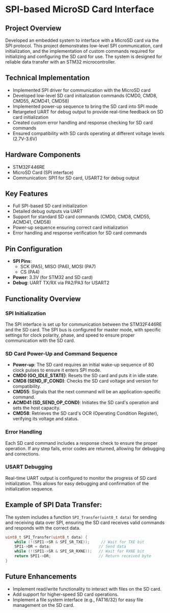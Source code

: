 # SPI-based MicroSD Card Interface

## Project Overview
Developed an embedded system to interface with a MicroSD card via the SPI protocol. This project demonstrates low-level SPI communication, card initialization, and the implementation of custom commands required for initializing and configuring the SD card for use. The system is designed for reliable data transfer with an STM32 microcontroller.

## Technical Implementation
- Implemented SPI driver for communication with the MicroSD card
- Developed low-level SD card initialization commands (CMD0, CMD8, CMD55, ACMD41, CMD58)
- Implemented power-up sequence to bring the SD card into SPI mode
- Retargeted UART for debug output to provide real-time feedback on SD card initialization
- Created custom error handling and response checking for SD card commands
- Ensured compatibility with SD cards operating at different voltage levels (2.7V-3.6V)

## Hardware Components
- STM32F446RE 
- MicroSD Card (SPI interface)
- Communication: SPI1 for SD card, USART2 for debug output

## Key Features
- Full SPI-based SD card initialization
- Detailed debug outputs via UART
- Support for standard SD card commands (CMD0, CMD8, CMD55, ACMD41, CMD58)
- Power-up sequence ensuring correct card initialization
- Error handling and response verification for SD card commands

## Pin Configuration
- **SPI Pins**:
  - SCK (PA5), MISO (PA6), MOSI (PA7)
  - CS (PA4)
- **Power**: 3.3V (for STM32 and SD card)
- **Debug**: UART TX/RX via PA2/PA3 for USART2


## Functionality Overview

### SPI Initialization
The SPI interface is set up for communication between the STM32F446RE and the SD card. The SPI bus is configured for master mode, with specific settings for clock polarity, phase, and speed to ensure proper communication with the SD card.

### SD Card Power-Up and Command Sequence
- **Power-up**: The SD card requires an initial wake-up sequence of 80 clock pulses to ensure it enters SPI mode.
- **CMD0 (GO_IDLE_STATE)**: Resets the SD card and puts it in idle state.
- **CMD8 (SEND_IF_COND)**: Checks the SD card voltage and version for compatibility.
- **CMD55**: Signals that the next command will be an application-specific command.
- **ACMD41 (SD_SEND_OP_COND)**: Initiates the SD card's operation and sets the host capacity.
- **CMD58**: Retrieves the SD card's OCR (Operating Condition Register), verifying its voltage and status.

### Error Handling
Each SD card command includes a response check to ensure the proper operation. If any step fails, error codes are returned, allowing for debugging and corrections.

### USART Debugging
Real-time UART output is configured to monitor the progress of SD card initialization. This allows for easy debugging and confirmation of the initialization sequence.

## Example of SPI Data Transfer:
The system includes a function `SPI_Transfer(uint8_t data)` for sending and receiving data over SPI, ensuring the SD card receives valid commands and responds with the correct data.

```c
uint8_t SPI_Transfer(uint8_t data) {
    while (!(SPI1->SR & SPI_SR_TXE));     // Wait for TXE bit
    SPI1->DR = data;                     // Send data
    while (!(SPI1->SR & SPI_SR_RXNE));   // Wait for RXNE bit
    return SPI1->DR;                     // Return received byte
}
```

## Future Enhancements
- Implement read/write functionality to interact with files on the SD card.
- Add support for higher-speed SD card operations.
- Implement a file system interface (e.g., FAT16/32) for easy file management on the SD card.


